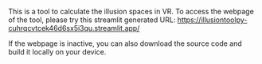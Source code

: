 This is a tool to calculate the illusion spaces in VR.
To access the webpage of the tool, please try this streamlit generated URL:
https://illusiontoolpy-cuhrqcvtcek46d6sx5i3qu.streamlit.app/

If the webpage is inactive, you can also download the source code and build it locally on your device.
